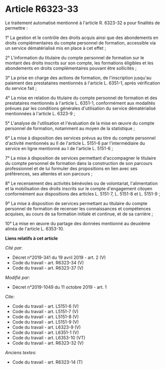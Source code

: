 # Article R6323-33

Le traitement automatisé mentionné à l'article R. 6323-32 a pour finalités de permettre : 

1° La gestion et le contrôle des droits acquis ainsi que des abondements en droits complémentaires du compte personnel de
formation, accessible via un service dématérialisé mis en place à cet effet ; 

2° L'information du titulaire du compte personnel de formation sur le montant des droits inscrits sur son compte, les
formations éligibles et les abondements en droits complémentaires pouvant être sollicités ; 

3° La prise en charge des actions de formation, de l'inscription jusqu'au paiement des prestataires mentionnés à l'article L.
6351-1, après vérification du service fait ; 

4° La mise en relation du titulaire du compte personnel de formation et des prestataires mentionnés à l'article L. 6351-1,
conformément aux modalités prévues par les conditions générales d'utilisation du service dématérialisé mentionnées à
l'article L. 6323-9 ; 

5° L'analyse de l'utilisation et l'évaluation de la mise en œuvre du compte personnel de formation, notamment au moyen de la
statistique ; 

6° La mise à disposition des services prévus au titre du compte personnel d'activité mentionnés au II de l'article L. 5151-6
par l'intermédiaire du service en ligne mentionné au I de l'article L. 5151-6 ; 

7° La mise à disposition de services permettant d'accompagner le titulaire du compte personnel de formation dans la
construction de son parcours professionnel et de lui formuler des propositions en lien avec ses préférences, ses attentes et
son parcours ; 

8° Le recensement des activités bénévoles ou de volontariat, l'alimentation et la mobilisation des droits inscrits sur le
compte d'engagement citoyen conformément aux dispositions des articles L. 5151-7, L. 5151-8 et L. 5151-9 ; 

9° La mise à disposition de services permettant au titulaire du compte personnel de formation de recenser les connaissances
et compétences acquises, au cours de sa formation initiale et continue, et de sa carrière ; 

10° La mise en œuvre du partage des données mentionné au deuxième alinéa de l'article L. 6353-10.

**Liens relatifs à cet article**

_Cité par_:

  - Décret n°2019-341 du 19 avril 2019 - art. 2 (V)
  - Code du travail - art. R6323-34 (V)
  - Code du travail - art. R6323-37 (V)

_Modifié par_:

  - Décret n°2019-1049 du 11 octobre 2019 - art. 1

_Cite_:

  - Code du travail - art. L5151-6 (V)
  - Code du travail - art. L5151-7 (V)
  - Code du travail - art. L5151-8 (V)
  - Code du travail - art. L5151-9 (V)
  - Code du travail - art. L6323-9 (V)
  - Code du travail - art. L6351-1 (V)
  - Code du travail - art. L6353-10 (VT)
  - Code du travail - art. R6323-32 (V)

_Anciens textes_:

  - Code du travail - art. R6323-14 (T)
